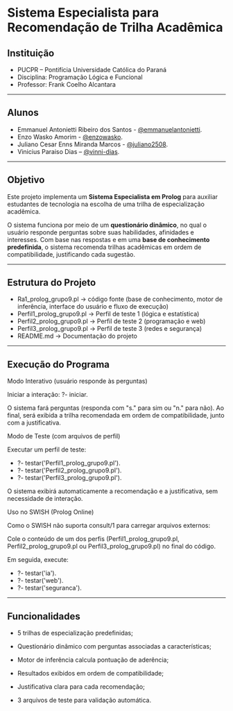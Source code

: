 # Sistema Especialista para Recomendação de Trilha Acadêmica

##  Instituição
- PUCPR – Pontifícia Universidade Católica do Paraná  
- Disciplina: Programação Lógica e Funcional 
- Professor: Frank Coelho Alcantara

---

##  Alunos 
- Emmanuel Antonietti Ribeiro dos Santos - [@emmanuelantonietti](https://github.com/emmanuelantonietti).
- Enzo Wasko Amorim - [@enzowasko](https://github.com/enzowasko).
- Juliano Cesar Enns Miranda Marcos - [@juliano2508](https://github.com/juliano2508).
- Vinicius Paraiso Dias – [@vinni-dias](https://github.com/vinni-dias).

---

## Objetivo
Este projeto implementa um **Sistema Especialista em Prolog** para auxiliar estudantes de tecnologia na escolha de uma trilha de especialização acadêmica.  

O sistema funciona por meio de um **questionário dinâmico**, no qual o usuário responde perguntas sobre suas habilidades, afinidades e interesses. Com base nas respostas e em uma **base de conhecimento predefinida**, o sistema recomenda trilhas acadêmicas em ordem de compatibilidade, justificando cada sugestão.  

---

## Estrutura do Projeto

- Ra1_prolog_grupo9.pl -> código fonte (base de conhecimento, motor de inferência, interface do usuário e fluxo de execução)
- Perfil1_prolog_grupo9.pl -> Perfil de teste 1 (lógica e estatística)
- Perfil2_prolog_grupo9.pl -> Perfil de teste 2 (programação e web)
- Perfil3_prolog_grupo9.pl -> Perfil de teste 3 (redes e segurança)
- README.md -> Documentação do projeto

---

## Execução do Programa
Modo Interativo (usuário responde às perguntas)

Iniciar a interação:
?- iniciar.

O sistema fará perguntas (responda com "s." para sim ou "n." para não).
Ao final, será exibida a trilha recomendada em ordem de compatibilidade, junto com a justificativa.

Modo de Teste (com arquivos de perfil)

Executar um perfil de teste:
- ?- testar('Perfil1_prolog_grupo9.pl').
- ?- testar('Perfil2_prolog_grupo9.pl').
- ?- testar('Perfil3_prolog_grupo9.pl').

O sistema exibirá automaticamente a recomendação e a justificativa, sem necessidade de interação.

Uso no SWISH (Prolog Online)

Como o SWISH não suporta consult/1 para carregar arquivos externos:

Cole o conteúdo de um dos perfis (Perfil1_prolog_grupo9.pl, Perfil2_prolog_grupo9.pl ou Perfil3_prolog_grupo9.pl) no final do código.

Em seguida, execute:
- ?- testar('ia').
- ?- testar('web').
- ?- testar('seguranca').

---

## Funcionalidades

- 5 trilhas de especialização predefinidas;

- Questionário dinâmico com perguntas associadas a características;

- Motor de inferência calcula pontuação de aderência;

- Resultados exibidos em ordem de compatibilidade;

- Justificativa clara para cada recomendação;

- 3 arquivos de teste para validação automática.
